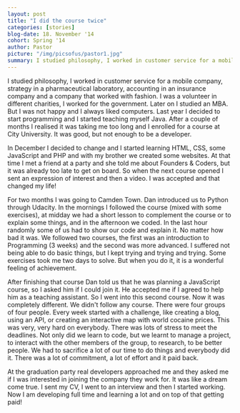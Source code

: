 ```yaml
---
layout: post
title: "I did the course twice"
categories: [stories] 
blog-date: 18. November '14 
cohort: Spring '14
author: Pastor
picture: "/img/picsofus/pastor1.jpg"
summary: I studied philosophy, I worked in customer service for a mobile company, strategy in a pharmaceutical laboratory, accounting in an insurance company and a company that worked with fashion. I was avolunteer in different charities, I worked for the government. Later on I studied an MBA. But I was not happy and I always liked computers. Last year I decided to start programming and I started teaching myself...
---
```


I studied philosophy, I worked in customer service for a mobile
company, strategy in a pharmaceutical laboratory, accounting in an
insurance company and a company that worked with fashion. I was a
volunteer in different charities, I worked for the government. Later
on I studied an MBA. But I was not happy and I always liked computers.
Last year I decided to start programming and I started teaching myself
Java. After a couple of months I realised it was taking me too long
and I enrolled for a course at City University. It was good, but not
enough to be a developer.

In December I decided to change and I started learning HTML, CSS, some
JavaScript and PHP and with my brother we created some websites. At
that time I met a friend at a party and she told me about Founders &
Coders, but it was already too late to get on board. So when the next
course opened I sent an expression of interest and then a video. I was
accepted and that changed my life!

For two months I was going to Camden Town. Dan introduced us to Python
through Udacity. In the mornings I followed the course (mixed with
some exercises), at midday we had a short lesson to complement the
course or to explain some things, and in the afternoon we coded. In
the last hour randomly some of us had to show our code and explain it.
No matter how bad it was. We followed two courses, the first was an
introduction to Programming (3 weeks) and the second was more
advanced. I suffered not being able to do basic things, but I kept
trying and trying and trying. Some exercises took me two days to
solve. But when you do it, it is a wonderful feeling of achievement.

After finishing that course Dan told us that he was planning a
JavaScript course, so I asked him if I could join it. He accepted me
if I agreed to help him as a teaching assistant. So I went into this
second course. Now it was completely different. We didn't follow any
course. There were four groups of four people. Every week started with
a challenge, like creating a blog, using an API, or creating an
interactive map with world cocaine prices. This was very, very hard on
everybody. There was lots of stress to meet the deadlines. Not only
did we learn to code, but we learnt to manage a project, to interact
with the other members of the group, to research, to be better people.
We had to sacrifice a lot of our time to do things and everybody did
it. There was a lot of commitment, a lot of effort and it paid back.

At the graduation party real developers approached me and they asked
me if I was interested in joining the company they work for. It was
like a dream come true. I sent my CV, I went to an interview and then
I started working. Now I am developing full time and learning a lot
and on top of that getting paid!